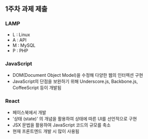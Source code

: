 ## 1주차 과제 제출

### LAMP
- L : Linux
- A : API
- M : MySQL
- P : PHP

### JavaScript
- DOM(Document Object Model)을 수정해 다양한 웹의 인터렉션 구현
- JavaScript의 단점을 보완하기 위해 Underscore.js, Backbone.js, CoffeeScript 등이 개발됨

### React
- 페이스북에서 개발
- '상태 (state)' 의 개념을 활용하여 상태에 따른 UI를 선언적으로 구현
- JSX 문법을 활용하여 JavaScript 코드의 규모를 축소
- 현재 프론트엔드 개발 시 많이 사용됨

